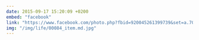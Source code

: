 ```yaml
---
date: 2015-09-17 15:20:09 +0200
embed: "facebook"
link: "https://www.facebook.com/photo.php?fbid=920045261399739&set=a.701530316584569.1073741829.100001828228976&type=3"
img: "/img/life/00084_item.md.jpg"
---
```

